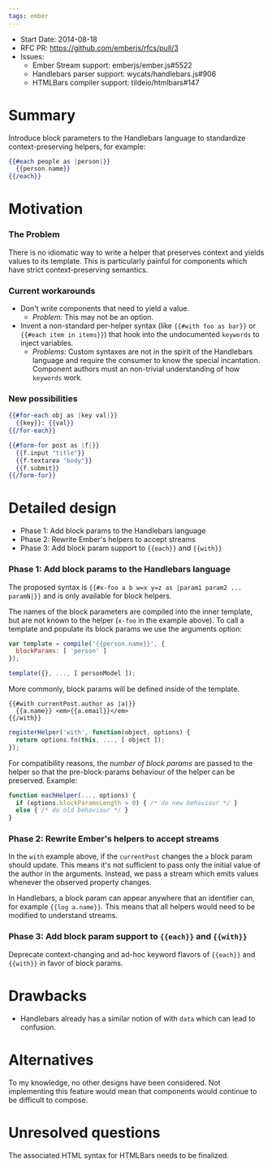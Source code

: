 ```yaml
---
tags: ember
---
```


- Start Date: 2014-08-18
- RFC PR: https://github.com/emberjs/rfcs/pull/3
- Issues:
  - Ember Stream support: emberjs/ember.js#5522
  - Handlebars parser support: wycats/handlebars.js#906
  - HTMLBars compiler support: tildeio/htmlbars#147

# Summary

Introduce block parameters to the Handlebars language to standardize context-preserving helpers, for example:

```handlebars
{{#each people as |person|}}
  {{person.name}}
{{/each}}
```

# Motivation

### The Problem

There is no idiomatic way to write a helper that preserves context and yields values to its template. This is particularly painful for components which have strict context-preserving semantics.

### Current workarounds

- Don't write components that need to yield a value.
  - *Problem:* This may not be an option.
- Invent a non-standard per-helper syntax (like `{{#with foo as bar}}` or `{{#each item in items}}`) that hook into the undocumented `keywords` to inject variables.
  - *Problems:* Custom syntaxes are not in the spirit of the Handlebars language and require the consumer to know the special incantation. Component authors must an non-trivial understanding of how `keywords` work.

### New possibilities

```handlebars
{{#for-each obj as |key val|}}
  {{key}}: {{val}}
{{/for-each}}
```

```handlebars
{{#form-for post as |f|}}
  {{f.input "title"}}
  {{f.textarea "body"}}
  {{f.submit}}
{{/form-for}}
```


# Detailed design

- Phase 1: Add block params to the Handlebars language
- Phase 2: Rewrite Ember's helpers to accept streams
- Phase 3: Add block param support to `{{each}}` and `{{with}}`

### Phase 1: Add block params to the Handlebars language

The proposed syntax is `{{#x-foo a b w=x y=z as |param1 param2 ... paramN|}}` and is only available for block helpers.

The names of the block parameters are compiled into the inner template, but are not known to the helper (`x-foo` in the example above). To call a template and populate its block params we use the arguments option:


```javascript
var template = compile('{{person.name}}', {
  blockParams: [ 'person' ]
});

template({}, ..., [ personModel ]);
```

More commonly, block params will be defined inside of the template.

```
{{#with currentPost.author as |a|}}
  {{a.name}} <em>{{a.email}}</em>
{{/with}}
```

```javascript
registerHelper('with', function(object, options) {
  return options.fn(this, ..., [ object ]);
});
```

For compatibility reasons, the *number of block params* are passed to the helper so that the pre-block-params behaviour of the helper can be preserved. Example:

```javascript
function eachHelper(..., options) {
  if (options.blockParamsLength > 0) { /* do new behaviour */ }
  else { /* do old behaviour */ }
}
```

### Phase 2: Rewrite Ember's helpers to accept streams

In the `with` example above, if the `currentPost` changes the `a` block param should update. This means it's not sufficient to pass only the initial value of the author in the arguments. Instead, we pass a stream which emits values whenever the observed property changes.

In Handlebars, a block param can appear anywhere that an identifier can, for example `{{log a.name}}`. This means that all helpers would need to be modified to understand streams.

### Phase 3: Add block param support to `{{each}}` and `{{with}}`

Deprecate context-changing and ad-hoc keyword flavors of `{{each}}` and `{{with}}` in favor of block params.

# Drawbacks

- Handlebars already has a similar notion of with `data` which can lead to confusion.

# Alternatives

To my knowledge, no other designs have been considered. Not implementing this feature would mean that components would continue to be difficult to compose.

# Unresolved questions

The associated HTML syntax for HTMLBars needs to be finalized.
